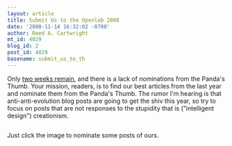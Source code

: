 ```yaml
---
layout: article
title: Submit Us to the Openlab 2008
date: '2008-11-14 16:32:02 -0700'
author: Reed A. Cartwright
mt_id: 4029
blog_id: 2
post_id: 4029
basename: submit_us_to_th
---
```

Only  [two weeks remain](http://scienceblogs.com/clock/2008/11/the_open_laboratory_2008_two_w.php), and there is a lack of nominations from the Panda's Thumb.  Your mission, readers, is to find our best articles from the last year and nominate them from the Panda's Thumb.  The rumor I'm hearing is that anti-anti-evolution blog posts are going to get the shiv this year, so try to focus on posts that are not responses to the stupidity that is ("intelligent design") creationism.

<a href="http://openlab.wufoo.com/forms/submission-form/"><img src="http://scit.us/openlab/openlab08-submit.300.png" alt="" /></a>

Just click the image to nominate some posts of ours.
